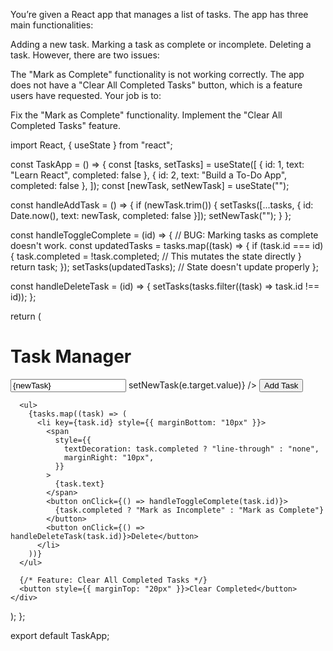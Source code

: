 You’re given a React app that manages a list of tasks. The app has three main functionalities:

Adding a new task.
Marking a task as complete or incomplete.
Deleting a task.
However, there are two issues:

The "Mark as Complete" functionality is not working correctly.
The app does not have a "Clear All Completed Tasks" button, which is a feature users have requested.
Your job is to:

Fix the "Mark as Complete" functionality.
Implement the "Clear All Completed Tasks" feature.

import React, { useState } from "react";

const TaskApp = () => {
const [tasks, setTasks] = useState([
{ id: 1, text: "Learn React", completed: false },
{ id: 2, text: "Build a To-Do App", completed: false },
]);
const [newTask, setNewTask] = useState("");

const handleAddTask = () => {
if (newTask.trim()) {
setTasks([...tasks, { id: Date.now(), text: newTask, completed: false }]);
setNewTask("");
}
};

const handleToggleComplete = (id) => {
// BUG: Marking tasks as complete doesn't work.
const updatedTasks = tasks.map((task) => {
if (task.id === id) {
task.completed = !task.completed; // This mutates the state directly
}
return task;
});
setTasks(updatedTasks); // State doesn't update properly
};

const handleDeleteTask = (id) => {
setTasks(tasks.filter((task) => task.id !== id));
};

return (
<div style={{ padding: "20px", maxWidth: "400px", margin: "0 auto" }}>
<h1>Task Manager</h1>
<input
type="text"
placeholder="New Task"
value={newTask}
onChange={(e) => setNewTask(e.target.value)}
/>
<button onClick={handleAddTask}>Add Task</button>

      <ul>
        {tasks.map((task) => (
          <li key={task.id} style={{ marginBottom: "10px" }}>
            <span
              style={{
                textDecoration: task.completed ? "line-through" : "none",
                marginRight: "10px",
              }}
            >
              {task.text}
            </span>
            <button onClick={() => handleToggleComplete(task.id)}>
              {task.completed ? "Mark as Incomplete" : "Mark as Complete"}
            </button>
            <button onClick={() => handleDeleteTask(task.id)}>Delete</button>
          </li>
        ))}
      </ul>

      {/* Feature: Clear All Completed Tasks */}
      <button style={{ marginTop: "20px" }}>Clear Completed</button>
    </div>

);
};

export default TaskApp;
